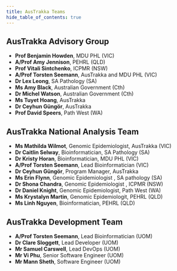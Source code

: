 ```yaml
---
title: AusTrakka Teams
hide_table_of_contents: true
---
```



## AusTrakka Advisory Group
- **Prof Benjamin Howden**, MDU PHL (VIC)
- **A/Prof Amy Jennison**, PEHRL (QLD)
- **Prof Vitali Sintchenko**, ICPMR (NSW)
- **A/Prof Torsten Seemann**, AusTrakka and MDU PHL (VIC)
- **Dr Lex Leong**, SA Pathology (SA)
- **Ms Amy Black**, Australian Government (Cth)
- **Dr Michel Watson**, Australian Government (Cth)
- **Ms Tuyet Hoang**, AusTrakka
- **Dr Ceyhun Güngör**, AusTrakka
- **Prof David Speers**, Path West (WA)


## AusTrakka National Analysis Team

- **Ms Mathilda Wilmot**, Genomic Epidemiologist, AusTrakka (VIC)
- **Dr Caitlin Selway**, Bioinformatician, SA Pathology (SA)
- **Dr Kristy Horan**, Bioinformatician, MDU PHL (VIC)
- **A/Prof Torsten Seemann**, Lead Bioinformatician (VIC)
- **Dr Ceyhun Güngör**, Program Manager, AusTrakka
- **Ms Erin Flynn**, Genomic Epidemiologist , SA pathology (SA) 
- **Dr Shona Chandra**, Genomic Epidemiologist , ICPMR (NSW)
- **Dr Daniel Knight**, Genomic Epidemiologist, Path West (WA)
- **Ms Krystalyn Martin**, Genomic Epidemiologit, PEHRL (QLD)
- **Ms Linh Nguyen**, Bioinformatician, PEHRL (QLD)

## AusTrakka Development Team

- **A/Prof Torsten Seemann**, Lead Bioinformatician (UOM)
- **Dr Clare Sloggett**, Lead Developer (UOM)
- **Mr Samuel Carswell**, Lead DevOps (UOM)
- **Mr Vi Phu**, Senior Software Engineer (UOM)
- **Mr Mann Sheth**, Software Engineer (UOM)
